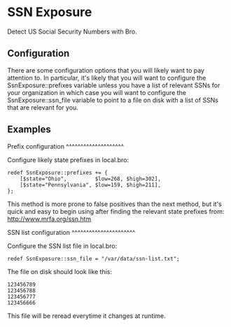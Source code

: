 SSN Exposure
============

Detect US Social Security Numbers with Bro.

Configuration
-------------

There are some configuration options that you will likely want to pay attention to.  In particular, it's likely that you will want to configure the SsnExposure::prefixes variable unless you have a list of relevant SSNs for your organization in which case you will want to configure the SsnExposure::ssn_file variable to point to a file on disk with a list of SSNs that are relevant for you.

Examples
--------

Prefix configuration
^^^^^^^^^^^^^^^^^^^^

Configure likely state prefixes in local.bro:

	redef SsnExposure::prefixes += {
		[$state="Ohio",         $low=268, $high=302],
		[$state="Pennsylvania", $low=159, $high=211],
	};

This method is more prone to false positives than the next method, but it's quick and easy to begin using after finding the relevant state prefixes from: http://www.mrfa.org/ssn.htm

SSN list configuration
^^^^^^^^^^^^^^^^^^^^^^

Configure the SSN list file in local.bro:

	redef SsnExposure::ssn_file = "/var/data/ssn-list.txt";

The file on disk should look like this:

	123456789
	123456788
	123456777
	123456666

This file will be reread everytime it changes at runtime.